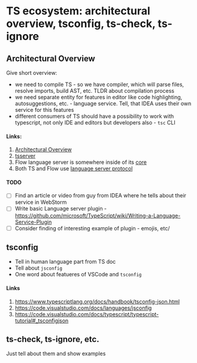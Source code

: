# TS ecosystem: architectural overview, tsconfig, ts-check, ts-ignore

## Architectural Overview

Give short overview:
- we need to compile TS - so we have compiler, which will parse files, resolve imports, build AST, etc. TLDR about compilation process
- we need separate entity for features in editor like code highlighting, autosuggestions, etc. - language service. Tell, that IDEA uses their own service for this features
- different consumers of TS should have a possibility to work with typescript, not only IDE and editors but developers also - `tsc` CLI

#### Links:

1. [Architectural Overview](https://github.com/microsoft/TypeScript/wiki/Architectural-Overview)
1. [tsserver](https://github.com/microsoft/TypeScript/wiki/Standalone-Server-%28tsserver%29)
1. Flow language server is somewhere inside of its [core](https://github.com/facebook/flow)
1. Both TS and Flow use [language server protocol](https://github.com/Microsoft/language-server-protocol/)

#### TODO
- [ ] Find an article or video from guy from IDEA where he tells about their service in WebStorm
- [ ] Write basic Language server plugin - https://github.com/microsoft/TypeScript/wiki/Writing-a-Language-Service-Plugin
- [ ] Consider finding of interesting example of plugin - emojis, etc/

## tsconfig

- Tell in human language part from TS doc
- Tell about `jsconfig`
- One word about featueres of VSCode and `tsconfig`

#### Links
1. https://www.typescriptlang.org/docs/handbook/tsconfig-json.html
1. https://code.visualstudio.com/docs/languages/jsconfig
1. https://code.visualstudio.com/docs/typescript/typescript-tutorial#_tsconfigjson

## ts-check, ts-ignore, etc.

Just tell about them and show examples

